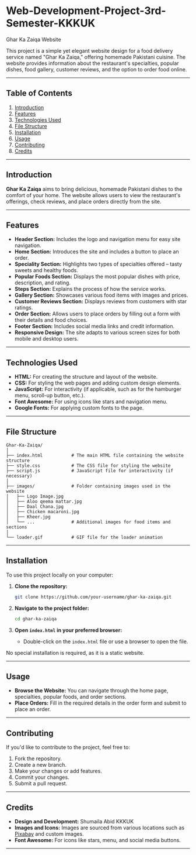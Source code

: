 # Web-Development-Project-3rd-Semester-KKKUK

Ghar Ka Zaiqa Website

This project is a simple yet elegant website design for a food delivery service named "Ghar Ka Zaiqa," offering homemade Pakistani cuisine. The website provides information about the restaurant's specialties, popular dishes, food gallery, customer reviews, and the option to order food online.

---

## Table of Contents

1. [Introduction](#introduction)
2. [Features](#features)
3. [Technologies Used](#technologies-used)
4. [File Structure](#file-structure)
5. [Installation](#installation)
6. [Usage](#usage)
7. [Contributing](#contributing)
8. [Credits](#credits)

---

## Introduction

**Ghar Ka Zaiqa** aims to bring delicious, homemade Pakistani dishes to the comfort of your home. The website allows users to view the restaurant's offerings, check reviews, and place orders directly from the site.

---

## Features

- **Header Section:** Includes the logo and navigation menu for easy site navigation.
- **Home Section:** Introduces the site and includes a button to place an order.
- **Speciality Section:** Highlights two types of specialties offered – tasty sweets and healthy foods.
- **Popular Foods Section:** Displays the most popular dishes with price, description, and rating.
- **Steps Section:** Explains the process of how the service works.
- **Gallery Section:** Showcases various food items with images and prices.
- **Customer Reviews Section:** Displays reviews from customers with star ratings.
- **Order Section:** Allows users to place orders by filling out a form with their details and food choices.
- **Footer Section:** Includes social media links and credit information.
- **Responsive Design:** The site adapts to various screen sizes for both mobile and desktop users.

---

## Technologies Used

- **HTML:** For creating the structure and layout of the website.
- **CSS:** For styling the web pages and adding custom design elements.
- **JavaScript:** For interactivity (if applicable, such as for the hamburger menu, scroll-up button, etc.).
- **Font Awesome:** For using icons like stars and navigation menu.
- **Google Fonts:** For applying custom fonts to the page.

---

## File Structure

```
Ghar-Ka-Zaiqa/
│
├── index.html           # The main HTML file containing the website structure
├── style.css            # The CSS file for styling the website
├── script.js            # JavaScript file for interactivity (if necessary)
│
├── images/              # Folder containing images used in the website
│   ├── Logo Image.jpg
│   ├── Aloo qeema mattar.jpg
│   ├── Daal Chana.jpg
│   ├── Chicken macaroni.jpg
│   ├── Kheer.jpg
│   └── ...              # Additional images for food items and sections
│
└── loader.gif           # GIF file for the loader animation
```

---

## Installation

To use this project locally on your computer:

1. **Clone the repository:**
   ```bash
   git clone https://github.com/your-username/ghar-ka-zaiqa.git
   ```

2. **Navigate to the project folder:**
   ```bash
   cd ghar-ka-zaiqa
   ```

3. **Open `index.html` in your preferred browser:**
   - Double-click on the `index.html` file or use a browser to open the file.

No special installation is required, as it is a static website.

---

## Usage

- **Browse the Website:** You can navigate through the home page, specialties, popular foods, and order sections.
- **Place Orders:** Fill in the required details in the order form and submit to place an order.

---

## Contributing

If you'd like to contribute to the project, feel free to:

1. Fork the repository.
2. Create a new branch.
3. Make your changes or add features.
4. Commit your changes.
5. Submit a pull request.

---

## Credits

- **Design and Development:** Shumaila Abid KKKUK
- **Images and Icons:** Images are sourced from various locations such as [Pixabay](https://pixabay.com/) and custom images.
- **Font Awesome:** For icons like stars, menu, and social media buttons.

------
